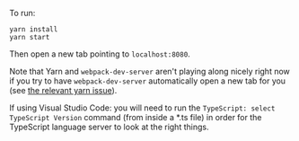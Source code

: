 To run:

````````````````````````````````````````````````````````````````````````````````
yarn install
yarn start
````````````````````````````````````````````````````````````````````````````````

Then open a new tab pointing to `localhost:8080`.

Note that Yarn and `webpack-dev-server` aren't playing along nicely right now if
you try to have `webpack-dev-server` automatically open a new tab for you (see
[the relevant yarn issue](https://github.com/yarnpkg/berry/issues/856)).

If using Visual Studio Code: you will need to run the `TypeScript: select
TypeScript Version` command (from inside a *.ts file) in order for the
TypeScript language server to look at the right things.
